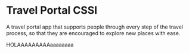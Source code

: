 # Travel Portal CSSI
A travel portal app that supports people through every step of the travel process, so that they are   encouraged to explore new places with ease.

HOLAAAAAAAAAaaaaaaaa
